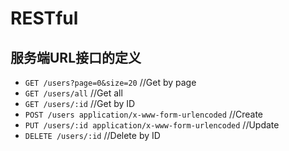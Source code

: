# RESTful

## 服务端URL接口的定义

- `GET /users?page=0&size=20` //Get by page
- `GET /users/all` //Get all
- `GET /users/:id` //Get by ID
- `POST /users application/x-www-form-urlencoded` //Create
- `PUT /users/:id application/x-www-form-urlencoded` //Update
- `DELETE /users/:id` //Delete by ID